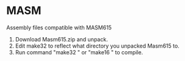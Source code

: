 MASM 
====
Assembly files compatible with MASM615

1) Download Masm615.zip and unpack.
2) Edit make32 to reflect what directory you unpacked Masm615 to.
3) Run command "make32 <file>" or "make16 <file>" to compile.
